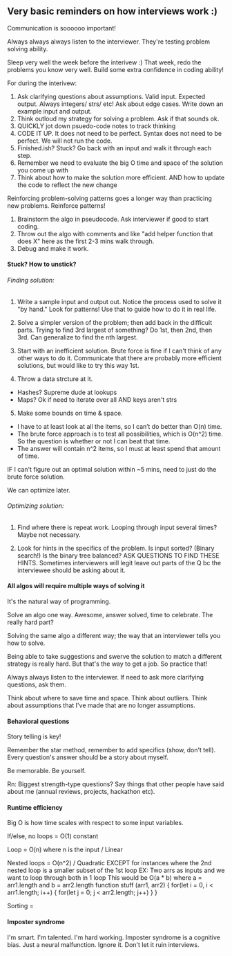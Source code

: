 
## Very basic reminders on how interviews work :) 

Communication is soooooo important! 

Always always always listen to the interviewer. They're testing problem solving ability. 

Sleep very well the week before the interivew :) 
That week, redo the problems you know very well. Build some extra confidence in coding ability! 


For during the interivew:
1. Ask clarifying questions about assumptions. Valid input. Expected output. Always integers/ strs/ etc! Ask about edge cases. Write down an example input and output. 
2. Think outloud my strategy for solving a problem. Ask if that sounds ok. 
3. QUICKLY jot down psuedo-code notes to track thinking 
4. CODE IT UP. It does not need to be perfect. Syntax does not need to be perfect. We will not run the code. 
5. Finished.ish? Stuck? Go back with an input and walk it through each step. 
6. Remember we need to evaluate the big O time and space of the solution you come up with 
7. Think about how to make the solution more efficient. AND how to update the code to reflect the new change


Reinforcing problem-solving patterns goes a longer way than practicing new problems. Reinforce patterns!
1. Brainstorm the algo in pseudocode. Ask interviewer if good to start coding. 
2. Throw out the algo with comments and like "add helper function that does X" here as the first 2-3 mins walk through.
3. Debug and make it work. 

#### Stuck? How to unstick? 

###### Finding solution:

1. Write a sample input and output out. Notice the process used to solve it "by hand." Look for patterns! 
Use that to guide how to do it in real life.

2. Solve a simpler version of the problem; then add back in the difficult parts. Trying to find 3rd largest of something? Do 1st, then 2nd, then 3rd. Can generalize to find the nth largest. 

3. Start with an inefficient solution. Brute force is fine if I can't think of any other ways to do it. Communicate that there are 
probably more efficient solutions, but would like to try this way 1st. 

4. Throw a data strcture at it. 
- Hashes? Supreme dude at lookups
- Maps? Ok if need to iterate over all AND keys aren't strs 

5. Make some bounds on time & space.
- I have to at least look at all the items, so I can’t do better than O(n) time.
- The brute force approach is to test all possibilities, which is O(n^2) time. So the question is whether or not I can beat that time.
- The answer will contain n^2 items, so I must at least spend that amount of time.

IF I can't figure out an optimal solution within ~5 mins, need to just do
the brute force solution. 

We can optimize later. 

###### Optimizing solution:

1. Find where there is repeat work. Looping through input several times? Maybe not necessary. 

2. Look for hints in the specifics of the problem. Is input sorted? (Binary search!) Is the binary tree balanced? 
ASK QUESTIONS TO FIND THESE HINTS. Sometimes interviewers will legit leave out parts of the Q bc the interviewee should be asking about it.


#### All algos will require multiple ways of solving it 

It's the natural way of programming. 

Solve an algo one way. Awesome, answer solved, time to celebrate. The really hard part? 

Solving the same algo a different way; the way that an interviewer tells you how to solve. 

Being able to take suggestions and swerve the solution to match a different strategy is really hard. But that's the way to get a job.
So practice that! 

Always always listen to the interviewer. If need to ask more clarifying questions, ask them. 

Think about where to save time and space. Think about outliers. Think about assumptions that I've made that are no longer assumptions. 

#### Behavioral questions

Story telling is key! 

Remember the star method, remember to add specifics (show, don't tell). Every question's answer should be a story about myself. 

Be memorable. Be yourself. 

Rn: Biggest strength-type questions? Say things that other people have said about me (annual reviews, projects, hackathon etc). 


#### Runtime efficiency 

Big O is how time scales with respect to some input variables. 

If/else, no loops = O(1) constant 

Loop = O(n) where n is the input / Linear

Nested loops = O(n^2) / Quadratic 
    EXCEPT for instances where the 2nd nested loop is a smaller subset of the 1st loop
    EX: Two arrs as inputs and we want to loop through both in 1 loop
    This would be O(a * b) where a = arr1.length and b = arr2.length 
        function stuff (arr1, arr2) {
            for(let i = 0, i < arr1.length; i++) {
                for(let j = 0; j < arr2.length; j++)
            }
        }

Sorting = 


#### Imposter syndrome 

I'm smart. I'm talented. I'm hard working. Imposter syndrome is a cognitive bias. Just a neural malfunction. Ignore it. Don't let it ruin interviews. 

